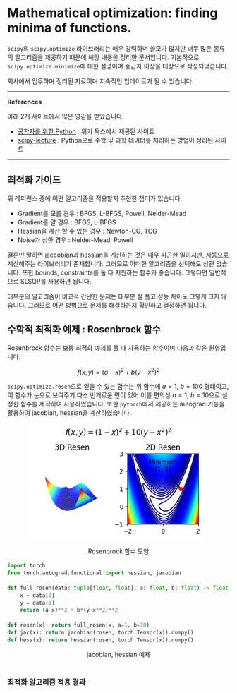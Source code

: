 # Mathematical optimization: finding minima of functions.

`scipy`의 `scipy.optimize` 라이브러리는 매우 강력하며 쓸모가 많지만 너무 많은 종류의 알고리즘을 제공하기 때문에 해당 내용을 정리한 문서입니다. 기본적으로 `scipy.optimize.minimize`에 대한 설명이며 중급자 이상을 대상으로 작성되었습니다.

회사에서 업무하며 정리된 자료이며 지속적인 업데이트가 될 수 있습니다.

---
**References**

아래 2개 사이트에서 많은 영감을 받았습니다.

- [공학자를 위한 Python](https://wikidocs.net/15656) : 위키 독스에서 제공된 사이트
- [scipy-lecture](https://scipy-lectures.org/advanced/mathematical_optimization/index.html#mathematical-optimization) : Python으로 수학 및 과학 데이터를 처리하는 방법이 정리된 사이트

---

<!-- ## 목차
[1. 어떤 알고리즘을 선택할 것인가?](#어떤-알고리즘을-선택할-것인가) -->

## 최적화 가이드

위 레퍼런스 중에 어떤 알고리즘을 적용할지 추천한 챕터가 있습니다.

- Gradient를 모를 경우 : BFGS, L-BFGS, Powell, Nelder-Mead
- Gradient를 알 경우 : BFGS, L-BFGS
- Hessian을 계산 할 수 있는 경우 : Newton-CG, TCG
- Noise가 심한 경우 : Nelder-Mead, Powell

결론만 말하면 jaccobian과 hessian을 계산하는 것은 매우 피곤한 일이지만,
자동으로 계산해주는 라이브러리가 존재합니다. 그러므로 어떠한 알고리즘을
선택해도 상관 없습니다. 또한 bounds, constraints를 둘 다 지원하는 함수가 좋습니다. 
그렇다면 일반적으로 SLSQP를 사용하면 됩니다.

대부분의 알고리즘이 비교적 간단한 문제는 대부분 잘 풀고 성능 차이도
그렇게 크지 않습니다. 그러므로 어떤 방법으로 문제를 해결하는지
확인하고 결정하면 됩니다.

## 수학적 최적화 예제 : Rosenbrock 함수

Rosenbrock 함수는 보통 최적화 예제를 풀 때 사용하는 함수이며 다음과 같은 원형입니다.

$$
f(x,y) = (a-x)^2 + b(y-x^2)^2
$$

`scipy.optimize.rosen`으로 얻을 수 있는 함수는 위 함수에 $a=1$, $b=100$ 형태이고, 이 함수가 눈으로 보여주기 다소 번거로운 면이 있어 이를 편의상 $a=1$, $b=10$으로 설정한 함수를 제작하여 사용하였습니다. 또한 `pytorch`에서 제공하는 autograd 기능을 활용하여 jacobian, hessian을 계산하였습니다.

<center>

[![Rosenbrock](image/rosenbrock.png)](./src/rosenbrock_draw.py "코드 보기")

Rosenbrock 함수 모양
</center>

```python
import torch
from torch.autograd.functional import hessian, jacobian

def full_rosen(data: tuple[float, float], a: float, b: float) -> float:
    x = data[0]
    y = data[1]
    return (a-x)**2 + b*(y-x**2)**2

def rosen(x): return full_rosen(x, a=1, b=10)
def jac(x): return jacobian(rosen, torch.Tensor(x)).numpy()
def hess(x): return hessian(rosen, torch.Tensor(x)).numpy()
```
<center>jacobian, hessian 예제</center>

<br>

### 최적화 알고리즘 적용 결과

